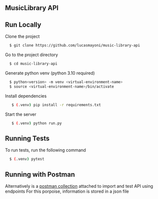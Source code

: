 
## MusicLibrary API



## Run Locally

Clone the project

```bash
  $ git clone https://github.com/lucasmayoni/music-library-api
```

Go to the project directory

```bash
  $ cd music-library-api
```

Generate python venv (python 3.10 required)

```bash
  $ python<version> -m venv <virtual-environment-name>
  $ source <virtual-environment-name>/bin/activate
```

Install dependencies

```bash
   $ (.venv) pip install -r requirements.txt
```

Start the server

```bash
   $ (.venv) python run.py
```


## Running Tests

To run tests, run the following command

```bash
  $ (.venv) pytest
```

## Running with Postman

Alternatively is a [postman collection](https://github.com/lucasmayoni/music-library-api/blob/main/postman/Song_List_API.postman_collection.json) attached to import and test API using endpoints
For this porpoise, information is stored in a json file


